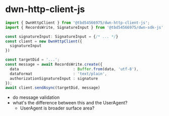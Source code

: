 # dwn-http-client-js

```typescript
import { DwnHttpClient } from '@tbd54566975/dwn-http-client-js';
import { RecordsWrite, SignatureInput } from '@tbd54566975/dwn-sdk-js';

const signatureInput: SignatureInput = {/* ... */} 
const client = new DwnHttpClient({
  signatureInput
})

const targetDid = '...';
const message = await RecordsWrite.create({
  data                        : Buffer.from(data, 'utf-8'),
  dataFormat                  : 'text/plain',
  authorizationSignatureInput : signature
});
await client.sendAsync(targetDid, message)
```

- do message validation 
- what's the difference between this and the UserAgent?
  - UserAgent is broader surface area?